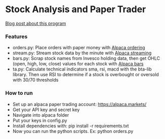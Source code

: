 # Stock Analysis and Paper Trader

[Blog post about this program](https://hakunakp.wixsite.com/til-blog/post/algorithmic-trading)

### Features

- orders.py: Place orders with paper money with [Alpaca ordering](https://alpaca.markets/docs/api-documentation/api-v2/orders/)
- stream.py: Stream stock data by the minute with [Alpaca streaming](https://alpaca.markets/docs/api-documentation/api-v2/market-data/alpaca-data-api-v1/streaming/)
- bars.py: Scrap stock names from Invesco holding data, then get OHLC (open, high, low, close) values for each stock with [Alpaca bars](https://alpaca.markets/docs/api-documentation/api-v2/market-data/alpaca-data-api-v1/bars/)
- ta.py: Calculate technical indicators sma, rsi, macd with the bta-lib library. Then use RSI to determine if a stock is overbought or oversold with 30/70 thresholds

### How to run
- Set up an alpaca paper trading account: https://alpaca.markets/
- Get your API key and secret key
- Navigate into alpaca folder
- Put your keys in config.py
- Install dependencies with: pip install -r requirements.txt
- Now you can run the python scripts. Ex: python orders.py
